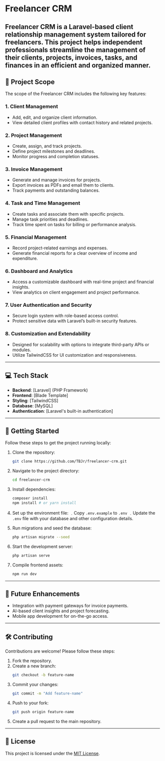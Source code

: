 
# Freelancer CRM

Freelancer CRM is a Laravel-based client relationship management system tailored for freelancers. This project helps independent professionals streamline the management of their clients, projects, invoices, tasks, and finances in an efficient and organized manner.
---

## 📖 Project Scope

The scope of the Freelancer CRM includes the following key features:

### 1. **Client Management**
- Add, edit, and organize client information.
- View detailed client profiles with contact history and related projects.

### 2. **Project Management**
- Create, assign, and track projects.
- Define project milestones and deadlines.
- Monitor progress and completion statuses.

### 3. **Invoice Management**
- Generate and manage invoices for projects.
- Export invoices as PDFs and email them to clients.
- Track payments and outstanding balances.

### 4. **Task and Time Management**
- Create tasks and associate them with specific projects.
- Manage task priorities and deadlines.
- Track time spent on tasks for billing or performance analysis.

### 5. **Financial Management**
- Record project-related earnings and expenses.
- Generate financial reports for a clear overview of income and expenditure.

### 6. **Dashboard and Analytics**
- Access a customizable dashboard with real-time project and financial insights.
- View analytics on client engagement and project performance.

### 7. **User Authentication and Security**
- Secure login system with role-based access control.
- Protect sensitive data with Laravel’s built-in security features.

### 8. **Customization and Extendability**
- Designed for scalability with options to integrate third-party APIs or modules.
- Utilize TailwindCSS for UI customization and responsiveness.

---

## 💻 Tech Stack

- **Backend**: [Laravel] (PHP Framework)
- **Frontend**: [Blade Template]
- **Styling**: [TailwindCSS]
- **Database**: [MySQL]
- **Authentication**: [Laravel's built-in authentication]

---

## 🚀 Getting Started

Follow these steps to get the project running locally:

1. Clone the repository:
   ```bash
   git clone https://github.com/TBJr/freelancer-crm.git
   ```
2. Navigate to the project directory:
   ```bash
   cd freelancer-crm
   ```
3. Install dependencies:
   ```bash
   composer install
   npm install # or yarn install
   ```
4. Set up the environment file:
﹒Copy `.env.example` to `.env`
﹒Update the `.env` file with your database and other configuration details.

5. Run migrations and seed the database:
   ```bash
   php artisan migrate --seed
   ```

6. Start the development server:
    ```bash
   php artisan serve
    ```
   
7. Compile frontend assets:
    ```bash
   npm run dev 
   ```
---

## 🎯 Future Enhancements

- Integration with payment gateways for invoice payments.
- AI-based client insights and project forecasting.
- Mobile app development for on-the-go access.

---

## 🛠️ Contributing

Contributions are welcome! Please follow these steps:

1. Fork the repository.
2. Create a new branch:
   ```bash
   git checkout -b feature-name
   ```
3. Commit your changes:
   ```bash
   git commit -m "Add feature-name"
   ```
4. Push to your fork:
   ```bash
   git push origin feature-name
   ```
5. Create a pull request to the main repository.

---

## 📜 License

This project is licensed under the [MIT License](LICENSE).

